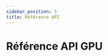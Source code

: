 ```yaml
---
sidebar_position: 3
title: Référence API
---
```


# Référence API GPU

<!-- TODO: Contenu à rédiger --> 